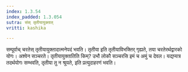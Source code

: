 ```yaml
---
index: 1.3.54
index_padded: 1.3.054
sutra: संस् तृतीयायुक्तात्
vritti: kashika

---
```

सम्पूर्वाच् चरतेस् तृतीयायुक्तादात्मनेपदं भवति। तृतीया इति तृतीयाविभक्तिर् गृह्यते, तया चरतेरर्थद्वारको योगः। अश्वेन सञ्चरते। तृतीयायुक्तातिति किम्? उभौ लोकौ सञ्चरसि इमं च अमुं च देवल। यद्यप्यत्र तदर्थयोगः सम्भवति, तृतीया तु न श्रूयते, इति प्रत्युदाहरणं भवति।